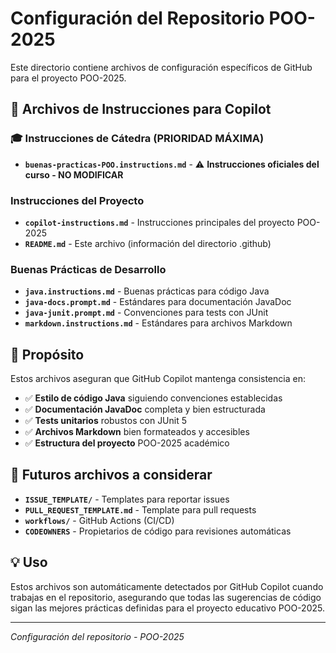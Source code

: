# Configuración del Repositorio POO-2025

Este directorio contiene archivos de configuración específicos de GitHub para el proyecto POO-2025.

## 📁 Archivos de Instrucciones para Copilot

### 🎓 Instrucciones de Cátedra (PRIORIDAD MÁXIMA)
- **`buenas-practicas-POO.instructions.md`** - ⚠️ **Instrucciones oficiales del curso - NO MODIFICAR**

### Instrucciones del Proyecto
- **`copilot-instructions.md`** - Instrucciones principales del proyecto POO-2025
- **`README.md`** - Este archivo (información del directorio .github)

### Buenas Prácticas de Desarrollo
- **`java.instructions.md`** - Buenas prácticas para código Java
- **`java-docs.prompt.md`** - Estándares para documentación JavaDoc
- **`java-junit.prompt.md`** - Convenciones para tests con JUnit
- **`markdown.instructions.md`** - Estándares para archivos Markdown

## 🎯 Propósito

Estos archivos aseguran que GitHub Copilot mantenga consistencia en:
- ✅ **Estilo de código Java** siguiendo convenciones establecidas
- ✅ **Documentación JavaDoc** completa y bien estructurada
- ✅ **Tests unitarios** robustos con JUnit 5
- ✅ **Archivos Markdown** bien formateados y accesibles
- ✅ **Estructura del proyecto** POO-2025 académico

## 🔮 Futuros archivos a considerar

- **`ISSUE_TEMPLATE/`** - Templates para reportar issues
- **`PULL_REQUEST_TEMPLATE.md`** - Template para pull requests  
- **`workflows/`** - GitHub Actions (CI/CD)
- **`CODEOWNERS`** - Propietarios de código para revisiones automáticas

## 💡 Uso

Estos archivos son automáticamente detectados por GitHub Copilot cuando trabajas en el repositorio, asegurando que todas las sugerencias de código sigan las mejores prácticas definidas para el proyecto educativo POO-2025.

---

*Configuración del repositorio - POO-2025*
